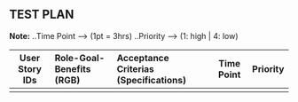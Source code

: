 ## TEST PLAN
**Note:** 
..Time Point --> (1pt = 3hrs) 
..Priority --> (1: high | 4: low)


|     User Story IDs     |             Role-Goal-Benefits (RGB)             |                      Acceptance Criterias (Specifications)                     |     Time Point     |      Priority      |
|:----------------------:|:-------------------------------------------------|:-------------------------------------------------------------------------------|:------------------:|:------------------:|
|                        |                                                  |                                                                                |                    |                    |

